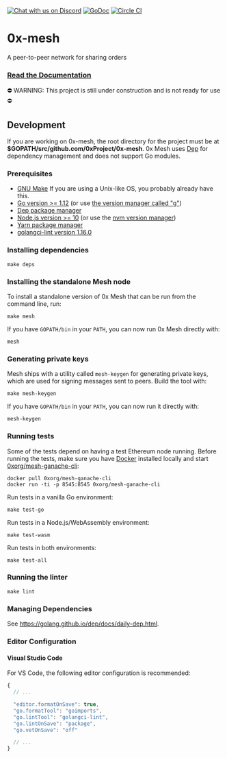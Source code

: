 [![Chat with us on Discord](https://img.shields.io/badge/chat-Discord-blueViolet.svg)](https://discord.gg/HF7fHwk)
[![GoDoc](https://godoc.org/github.com/0xProject/0x-mesh?status.svg)](https://godoc.org/github.com/0xProject/0x-mesh)
[![Circle CI](https://img.shields.io/circleci/project/0xProject/0x-mesh/master.svg)](https://circleci.com/gh/0xProject/0x-mesh/tree/master)

# 0x-mesh

A peer-to-peer network for sharing orders

### [Read the Documentation](https://github.com/0xProject/0x-mesh/blob/master/DOCUMENTATION.md)

:no_entry: WARNING: This project is still under construction and is not ready for use :no_entry:

## Development

If you are working on 0x-mesh, the root directory for the project must be at
**\$GOPATH/src/github.com/0xProject/0x-mesh**. 0x Mesh uses [Dep](https://golang.github.io/dep/docs/installation.html) for dependency
management and does not support Go modules.

### Prerequisites

- [GNU Make](https://www.gnu.org/software/make/) If you are using a Unix-like OS, you probably already have this.
- [Go version >= 1.12](https://golang.org/dl/) (or use [the version manager called "g"](https://github.com/stefanmaric/g))
- [Dep package manager](https://golang.github.io/dep/docs/installation.html)
- [Node.js version >= 10](https://nodejs.org/en/download/) (or use the [nvm version manager](https://github.com/creationix/nvm))
- [Yarn package manager](https://yarnpkg.com/en/)
- [golangci-lint version 1.16.0](https://github.com/golangci/golangci-lint#install)

### Installing dependencies

```
make deps
```

### Installing the standalone Mesh node

To install a standalone version of 0x Mesh that can be run from the command
line, run:

```
make mesh
```

If you have `GOPATH/bin` in your `PATH`, you can now run 0x Mesh directly with:

```
mesh
```

### Generating private keys

Mesh ships with a utility called `mesh-keygen` for generating private keys,
which are used for signing messages sent to peers. Build the tool with:

```
make mesh-keygen
```

If you have `GOPATH/bin` in your `PATH`, you can now run it directly with:

```
mesh-keygen
```

### Running tests

Some of the tests depend on having a test Ethereum node running. Before running
the tests, make sure you have [Docker](https://docs.docker.com/install/)
installed locally and start
[0xorg/mesh-ganache-cli](https://hub.docker.com/r/0xorg/mesh-ganache-cli):

```
docker pull 0xorg/mesh-ganache-cli
docker run -ti -p 8545:8545 0xorg/mesh-ganache-cli
```

Run tests in a vanilla Go environment:

```
make test-go
```

Run tests in a Node.js/WebAssembly environment:

```
make test-wasm
```

Run tests in both environments:

```
make test-all
```

### Running the linter

```
make lint
```

### Managing Dependencies

See https://golang.github.io/dep/docs/daily-dep.html.

### Editor Configuration

#### Visual Studio Code

For VS Code, the following editor configuration is recommended:

```javascript
{
  // ...

  "editor.formatOnSave": true,
  "go.formatTool": "goimports",
  "go.lintTool": "golangci-lint",
  "go.lintOnSave": "package",
  "go.vetOnSave": "off"

  // ...
}
```
